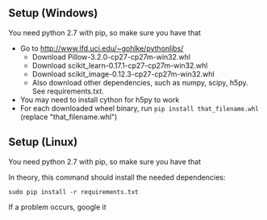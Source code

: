 ## Setup (Windows)

You need python 2.7 with pip, so make sure you have that

* Go to http://www.lfd.uci.edu/~gohlke/pythonlibs/
    * Download Pillow-3.2.0-cp27-cp27m-win32.whl
    * Download scikit_learn-0.17.1-cp27-cp27m-win32.whl
    * Download scikit_image-0.12.3-cp27-cp27m-win32.whl
    * Also download other dependencies, such as numpy, scipy, h5py. See requirements.txt.
* You may need to install cython for h5py to work
* For each downloaded wheel binary, run `pip install that_filename.whl` (replace "that_filename.whl")

## Setup (Linux)

You need python 2.7 with pip, so make sure you have that

In theory, this command should install the needed dependencies:

`sudo pip install -r requirements.txt`

If a problem occurs, google it

